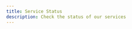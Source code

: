 ```yaml
---
title: Service Status
description: Check the status of our services
---
```


<script setup>
import AuthRequired from '../.vitepress/theme/components/AuthRequired.vue';
import StatusPage from '../.vitepress/theme/components/StatusPage.vue';
</script>

<AuthRequired requiredRole="admin">
  <StatusPage />
</AuthRequired>